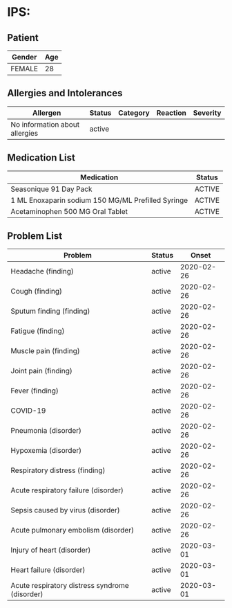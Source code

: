 # IPS:

## Patient

|Gender|Age|
|---|---|
|FEMALE|28|

## Allergies and Intolerances

|Allergen|Status|Category|Reaction|Severity|
|---|---|---|---|---|
|No information about allergies|active||||

## Medication List

|Medication|Status|
|---|---|
|Seasonique 91 Day Pack|ACTIVE|
|1 ML Enoxaparin sodium 150 MG/ML Prefilled Syringe|ACTIVE|
|Acetaminophen 500 MG Oral Tablet|ACTIVE|

## Problem List

|Problem|Status|Onset|
|---|---|---|
|Headache (finding)|active|2020-02-26|
|Cough (finding)|active|2020-02-26|
|Sputum finding (finding)|active|2020-02-26|
|Fatigue (finding)|active|2020-02-26|
|Muscle pain (finding)|active|2020-02-26|
|Joint pain (finding)|active|2020-02-26|
|Fever (finding)|active|2020-02-26|
|COVID-19|active|2020-02-26|
|Pneumonia (disorder)|active|2020-02-26|
|Hypoxemia (disorder)|active|2020-02-26|
|Respiratory distress (finding)|active|2020-02-26|
|Acute respiratory failure (disorder)|active|2020-02-26|
|Sepsis caused by virus (disorder)|active|2020-02-26|
|Acute pulmonary embolism (disorder)|active|2020-02-26|
|Injury of heart (disorder)|active|2020-03-01|
|Heart failure (disorder)|active|2020-03-01|
|Acute respiratory distress syndrome (disorder)|active|2020-03-01|
